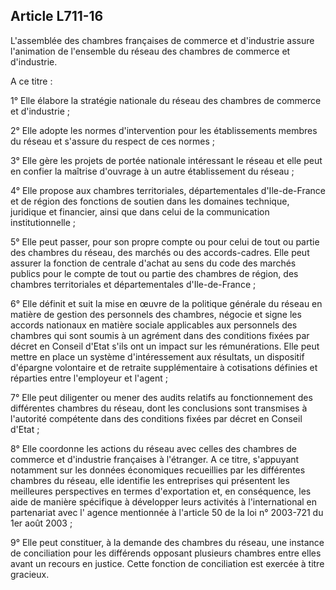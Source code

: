 Article L711-16
----
L'assemblée des chambres françaises de commerce et d'industrie assure
l'animation de l'ensemble du réseau des chambres de commerce et d'industrie.

A ce titre :

1° Elle élabore la stratégie nationale du réseau des chambres de commerce et
d'industrie ;

2° Elle adopte les normes d'intervention pour les établissements membres du
réseau et s'assure du respect de ces normes ;

3° Elle gère les projets de portée nationale intéressant le réseau et elle peut
en confier la maîtrise d'ouvrage à un autre établissement du réseau ;

4° Elle propose aux chambres territoriales, départementales d'Ile-de-France et
de région des fonctions de soutien dans les domaines technique, juridique et
financier, ainsi que dans celui de la communication institutionnelle ;

5° Elle peut passer, pour son propre compte ou pour celui de tout ou partie des
chambres du réseau, des marchés ou des accords-cadres. Elle peut assurer la
fonction de centrale d'achat au sens du code des marchés publics pour le compte
de tout ou partie des chambres de région, des chambres territoriales et
départementales d'Ile-de-France ;

6° Elle définit et suit la mise en œuvre de la politique générale du réseau en
matière de gestion des personnels des chambres, négocie et signe les accords
nationaux en matière sociale applicables aux personnels des chambres qui sont
soumis à un agrément dans des conditions fixées par décret en Conseil d'Etat
s'ils ont un impact sur les rémunérations. Elle peut mettre en place un système
d'intéressement aux résultats, un dispositif d'épargne volontaire et de retraite
supplémentaire à cotisations définies et réparties entre l'employeur et l'agent
;

7° Elle peut diligenter ou mener des audits relatifs au fonctionnement des
différentes chambres du réseau, dont les conclusions sont transmises à
l'autorité compétente dans des conditions fixées par décret en Conseil d'Etat ;

8° Elle coordonne les actions du réseau avec celles des chambres de commerce et
d'industrie françaises à l'étranger. A ce titre, s'appuyant notamment sur les
données économiques recueillies par les différentes chambres du réseau, elle
identifie les entreprises qui présentent les meilleures perspectives en termes
d'exportation et, en conséquence, les aide de manière spécifique à développer
leurs activités à l'international en partenariat avec l' agence mentionnée à
l'article 50 de la loi n° 2003-721 du 1er août 2003 ;

9° Elle peut constituer, à la demande des chambres du réseau, une instance de
conciliation pour les différends opposant plusieurs chambres entre elles avant
un recours en justice. Cette fonction de conciliation est exercée à titre
gracieux.
